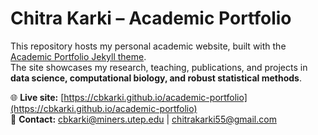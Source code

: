 <!-- [<img src="https://img.shields.io/badge/featured%20on-JT-red.svg" height="20" alt="Jekyll Themes Shield" />](https://jekyll-themes.com) -->
# Chitra Karki – Academic Portfolio

This repository hosts my personal academic website, built with the [Academic Portfolio Jekyll theme](https://jekyll-themes.com/ys1998/academic-portfolio).  
The site showcases my research, teaching, publications, and projects in **data science, computational biology, and robust statistical methods**.

🌐 **Live site:** [https://cbkarki.github.io/academic-portfolio](https://cbkarki.github.io/academic-portfolio)  
📧 **Contact:** cbkarki@miners.utep.edu | chitrakarki55@gmail.com



<!-- <img src="https://raw.githubusercontent.com/ys1998/academic-portfolio/master/images/screenshot_large.png" />  -->
